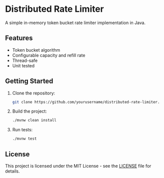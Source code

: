 # Distributed Rate Limiter

A simple in-memory token bucket rate limiter implementation in Java.

## Features
- Token bucket algorithm
- Configurable capacity and refill rate
- Thread-safe
- Unit tested

## Getting Started

1. Clone the repository:
   ```sh
   git clone https://github.com/yourusername/distributed-rate-limiter.git
   ```
2. Build the project:
   ```sh
   ./mvnw clean install
   ```
3. Run tests:
   ```sh
   ./mvnw test
   ```

## License

This project is licensed under the MIT License - see the [LICENSE](LICENSE) file for details.

